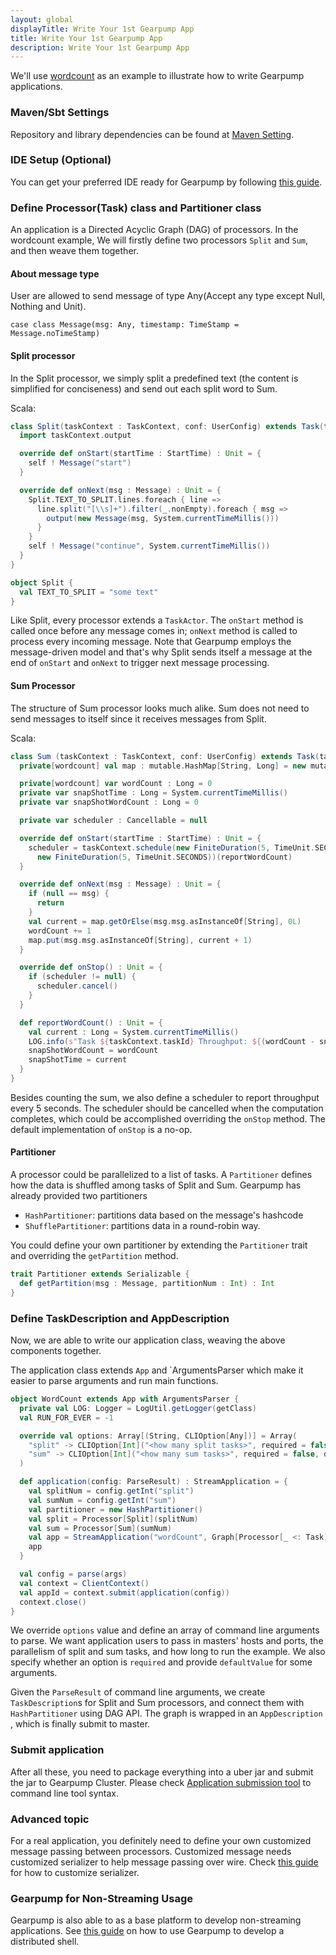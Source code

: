 ```yaml
---
layout: global
displayTitle: Write Your 1st Gearpump App
title: Write Your 1st Gearpump App
description: Write Your 1st Gearpump App
---
```


We'll use [wordcount](https://github.com/gearpump/gearpump/blob/master/examples/streaming/wordcount/src/main/scala/io/gearpump/streaming/examples/wordcount/) as an example to illustrate how to write Gearpump applications.

### Maven/Sbt Settings

Repository and library dependencies can be found at [Maven Setting](maven-setting.html).

### IDE Setup (Optional)
You can get your preferred IDE ready for Gearpump by following [this guide](dev-ide-setup.html).

### Define Processor(Task) class and Partitioner class

An application is a Directed Acyclic Graph (DAG) of processors. In the wordcount example, We will firstly define two processors `Split` and `Sum`, and then weave them together.

#### About message type

User are allowed to send message of type Any(Accept any type except Null, Nothing and Unit).

```
case class Message(msg: Any, timestamp: TimeStamp = Message.noTimeStamp)
```

#### Split processor

In the Split processor, we simply split a predefined text (the content is simplified for conciseness) and send out each split word to Sum.

Scala:

```scala
class Split(taskContext : TaskContext, conf: UserConfig) extends Task(taskContext, conf) {
  import taskContext.output

  override def onStart(startTime : StartTime) : Unit = {
    self ! Message("start")
  }

  override def onNext(msg : Message) : Unit = {
    Split.TEXT_TO_SPLIT.lines.foreach { line =>
      line.split("[\\s]+").filter(_.nonEmpty).foreach { msg =>
        output(new Message(msg, System.currentTimeMillis()))
      }
    }
    self ! Message("continue", System.currentTimeMillis())
  }
}

object Split {
  val TEXT_TO_SPLIT = "some text"
}
```

Like Split, every processor extends a `TaskActor`.  The `onStart` method is called once before any message comes in; `onNext` method is called to process every incoming message. Note that Gearpump employs the message-driven model and that's why Split sends itself a message at the end of `onStart` and `onNext` to trigger next message processing.

#### Sum Processor

The structure of Sum processor looks much alike. Sum does not need to send messages to itself since it receives messages from Split.

Scala:

```scala
class Sum (taskContext : TaskContext, conf: UserConfig) extends Task(taskContext, conf) {
  private[wordcount] val map : mutable.HashMap[String, Long] = new mutable.HashMap[String, Long]()

  private[wordcount] var wordCount : Long = 0
  private var snapShotTime : Long = System.currentTimeMillis()
  private var snapShotWordCount : Long = 0

  private var scheduler : Cancellable = null

  override def onStart(startTime : StartTime) : Unit = {
    scheduler = taskContext.schedule(new FiniteDuration(5, TimeUnit.SECONDS),
      new FiniteDuration(5, TimeUnit.SECONDS))(reportWordCount)
  }

  override def onNext(msg : Message) : Unit = {
    if (null == msg) {
      return
    }
    val current = map.getOrElse(msg.msg.asInstanceOf[String], 0L)
    wordCount += 1
    map.put(msg.msg.asInstanceOf[String], current + 1)
  }

  override def onStop() : Unit = {
    if (scheduler != null) {
      scheduler.cancel()
    }
  }

  def reportWordCount() : Unit = {
    val current : Long = System.currentTimeMillis()
    LOG.info(s"Task ${taskContext.taskId} Throughput: ${(wordCount - snapShotWordCount, (current - snapShotTime) / 1000)} (words, second)")
    snapShotWordCount = wordCount
    snapShotTime = current
  }
}
```

Besides counting the sum, we also define a scheduler to report throughput every 5 seconds. The scheduler should be cancelled when the computation completes, which could be accomplished overriding the `onStop` method. The default implementation of `onStop` is a no-op.

#### Partitioner

A processor could be parallelized to a list of tasks. A `Partitioner` defines how the data is shuffled among tasks of Split and Sum. Gearpump has already provided two partitioners

* `HashPartitioner`: partitions data based on the message's hashcode
* `ShufflePartitioner`: partitions data in a round-robin way.

You could define your own partitioner by extending the `Partitioner` trait and overriding the `getPartition` method.

```scala
trait Partitioner extends Serializable {
  def getPartition(msg : Message, partitionNum : Int) : Int
}
```

### Define TaskDescription and AppDescription

Now, we are able to write our application class, weaving the above components together.

The application class extends `App` and `ArgumentsParser which make it easier to parse arguments and run main functions.

```scala
object WordCount extends App with ArgumentsParser {
  private val LOG: Logger = LogUtil.getLogger(getClass)
  val RUN_FOR_EVER = -1

  override val options: Array[(String, CLIOption[Any])] = Array(
    "split" -> CLIOption[Int]("<how many split tasks>", required = false, defaultValue = Some(1)),
    "sum" -> CLIOption[Int]("<how many sum tasks>", required = false, defaultValue = Some(1))
  )

  def application(config: ParseResult) : StreamApplication = {
    val splitNum = config.getInt("split")
    val sumNum = config.getInt("sum")
    val partitioner = new HashPartitioner()
    val split = Processor[Split](splitNum)
    val sum = Processor[Sum](sumNum)
    val app = StreamApplication("wordCount", Graph[Processor[_ <: Task], Partitioner](split ~ partitioner ~> sum), UserConfig.empty)
    app
  }

  val config = parse(args)
  val context = ClientContext()
  val appId = context.submit(application(config))
  context.close()
}

```

We override `options` value and define an array of command line arguments to parse. We want application users to pass in masters' hosts and ports, the parallelism of split and sum tasks, and how long to run the example. We also specify whether an option is `required` and provide `defaultValue` for some arguments.

Given the `ParseResult` of command line arguments, we create `TaskDescription`s for Split and Sum processors, and connect them with `HashPartitioner` using DAG API. The graph is wrapped in an `AppDescription` , which is finally submit to master.

### Submit application

After all these, you need to package everything into a uber jar and submit the jar to Gearpump Cluster. Please check [Application submission tool](commandline.html) to command line tool syntax.

### Advanced topic
For a real application, you definitely need to define your own customized message passing between processors.
Customized message needs customized serializer to help message passing over wire.
Check [this guide](dev-custom-serializer.html) for how to customize serializer.

### Gearpump for Non-Streaming Usage
Gearpump is also able to as a base platform to develop non-streaming applications. See [this guide](dev-non-streaming-example.html) on how to use Gearpump to develop a distributed shell.
